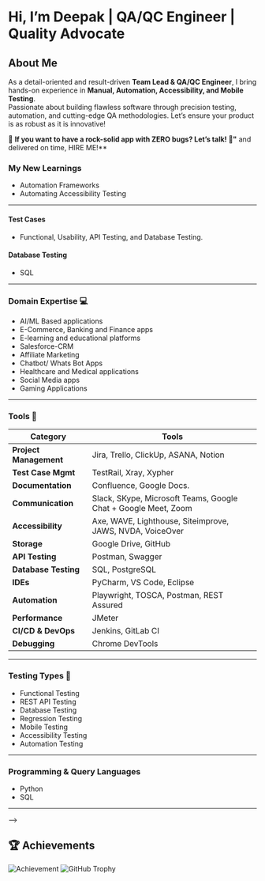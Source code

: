 # Hi, I’m Deepak | QA/QC Engineer | Quality Advocate

## About Me

As a detail-oriented and result-driven **Team Lead & QA/QC Engineer**, I bring hands-on experience in **Manual, Automation, Accessibility, and Mobile Testing**.  
Passionate about building flawless software through precision testing, automation, and cutting-edge QA methodologies. Let’s ensure your product is as robust as it is innovative! 

🚀 **If you want to have a rock-solid app with ZERO bugs? Let’s talk! 🚀"** and delivered on time, HIRE ME!**  


### **My New Learnings**
- Automation Frameworks
- Automating Accessibility Testing  

---


#### **Test Cases**
- Functional, Usability, API Testing, and Database Testing.


#### **Database Testing**
- SQL

---

### **Domain Expertise 💻**
- AI/ML Based applications
- E-Commerce, Banking and Finance apps
- E-learning and educational platforms
- Salesforce-CRM
- Affiliate Marketing  
- Chatbot/ Whats Bot Apps  
- Healthcare and Medical applications
- Social Media apps
- Gaming Applications

---

### **Tools 🔧**
| Category              | Tools                                                                 |
|-----------------------|-----------------------------------------------------------------------|
| **Project Management** | Jira, Trello, ClickUp, ASANA, Notion                                 |
| **Test Case Mgmt**     | TestRail, Xray, Xypher                                               |
| **Documentation**      | Confluence, Google Docs.                                             |
| **Communication**      | Slack, SKype, Microsoft Teams, Google Chat + Google Meet, Zoom       |
| **Accessibility**      | Axe, WAVE, Lighthouse, Siteimprove, JAWS, NVDA, VoiceOver            |
| **Storage**            | Google Drive, GitHub                                                 |
| **API Testing**        | Postman, Swagger                                                     |
| **Database Testing**   | SQL, PostgreSQL                                                      |
| **IDEs**               | PyCharm, VS Code, Eclipse                                            |
| **Automation**         | Playwright, TOSCA, Postman, REST Assured                             |
| **Performance**        | JMeter                                                               |
| **CI/CD & DevOps**     | Jenkins, GitLab CI                                                   |
| **Debugging**          | Chrome DevTools                                                      |



---

### **Testing Types 🧪**
- Functional Testing  
- REST API Testing  
- Database Testing  
- Regression Testing  
- Mobile Testing  
- Accessibility Testing
- Automation Testing

---

### **Programming & Query Languages**
- Python  
- SQL  

---

-->
## 🏆 Achievements
![Achievement](https://img.shields.io/badge/Awesome-Developer-brightgreen)
![GitHub Trophy](https://github-profile-trophy.vercel.app/?username=yourusername)
